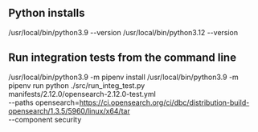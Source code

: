 ## Python installs
/usr/local/bin/python3.9 --version
/usr/local/bin/python3.12 --version

## Run integration tests from the command line
/usr/local/bin/python3.9 -m pipenv install
/usr/local/bin/python3.9 -m pipenv run python ./src/run_integ_test.py \
   manifests/2.12.0/opensearch-2.12.0-test.yml \
   --paths opensearch=https://ci.opensearch.org/ci/dbc/distribution-build-opensearch/1.3.5/5960/linux/x64/tar \
   --component security
